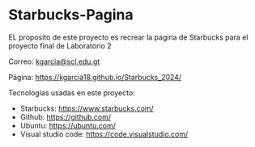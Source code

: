 # Starbucks-Pagina
EL proposito de este proyecto es recrear la pagina de Starbucks para el proyecto final de Laboratorio 2

Correo: kgarcia@scl.edu.gt

Página: https://kgarcia18.github.io/Starbucks_2024/

Tecnologías usadas en este proyecto:
- Starbucks: https://www.starbucks.com/
- Github: https://github.com/
- Ubuntu: https://ubuntu.com/
- Visual studio code: https://code.visualstudio.com/

